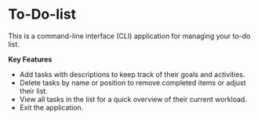 # To-Do-list
This is a command-line interface (CLI) application for managing your to-do list. 

**Key Features**

- Add tasks with descriptions to keep track of their goals and activities.
- Delete tasks by name or position to remove completed items or adjust their list.
- View all tasks in the list for a quick overview of their current workload.
- Exit the application.

